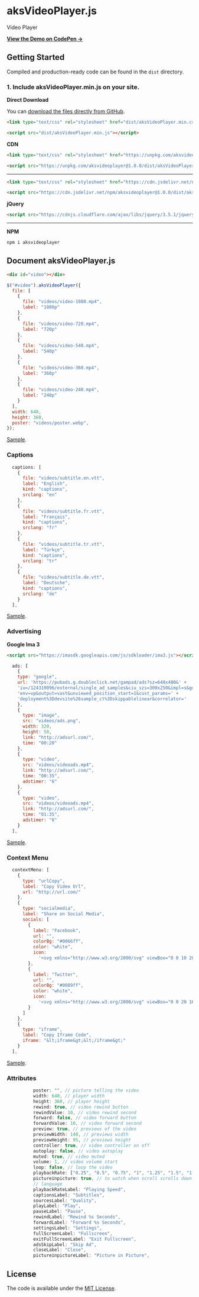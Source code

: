# aksVideoPlayer.js
Video Player

**[View the Demo on CodePen &rarr;](https://codepen.io/collection/DPvrMq)**

## Getting Started

Compiled and production-ready code can be found in the `dist` directory.

### 1. Include aksVideoPlayer.min.js on your site.

**Direct Download**

You can [download the files directly from GitHub](https://github.com/Ahmetaksungur/aksvideoplayer/archive/main.zip).

```html
<link type="text/css" rel="stylesheet" href="dist/aksVideoPlayer.min.css">
```

```html
<script src="dist/aksVideoPlayer.min.js"></script>
```

**CDN**

```html
<link type="text/css" rel="stylesheet" href="https://unpkg.com/aksvideoplayer@1.0.0/dist/aksVideoPlayer.min.css">
```

```html
<script src="https://unpkg.com/aksvideoplayer@1.0.0/dist/aksVideoPlayer.min.js"></script>
```
---

```html
<link type="text/css" rel="stylesheet" href="https://cdn.jsdelivr.net/npm/aksvideoplayer@1.0.0/dist/aksVideoPlayer.min.css">
```

```html
<script src="https://cdn.jsdelivr.net/npm/aksvideoplayer@1.0.0/dist/aksVideoPlayer.min.js"></script>
```

**jQuery**

```html
<script src="https://cdnjs.cloudflare.com/ajax/libs/jquery/3.5.1/jquery.min.js"></script>
```
---

**NPM**

```bash
npm i aksvideoplayer
```


## Document aksVideoPlayer.js

```html
<div id="video"></div>
```

```js
$("#video").aksVideoPlayer({
  file: [
    {
      file: "videos/video-1080.mp4",
      label: "1080p"
    },
    {
      file: "videos/video-720.mp4",
      label: "720p"
    },
    {
      file: "videos/video-540.mp4",
      label: "540p"
    },
    {
      file: "videos/video-360.mp4",
      label: "360p"
    },
    {
      file: "videos/video-240.mp4",
      label: "240p"
    }
  ],
  width: 640,
  height: 360,
  poster: "videos/poster.webp",
});
```
[Sample](https://codepen.io/ahmetaksungur/pen/Jjbddem).

### Captions

```js
  captions: [
    {
      file: "videos/subtitle.en.vtt",
      label: "English",
      kind: "captions",
      srclang: "en"
    },
    {
      file: "videos/subtitle.fr.vtt",
      label: "Français",
      kind: "captions",
      srclang: "fr"
    },
    {
      file: "videos/subtitle.tr.vtt",
      label: "Türkçe",
      kind: "captions",
      srclang: "tr"
    },
    {
      file: "videos/subtitle.de.vtt",
      label: "Deutsche",
      kind: "captions",
      srclang: "de"
    }
  ],
```
[Sample](https://codepen.io/ahmetaksungur/pen/jOVPbOw).

### Advertising

**Google Ima 3**

```html
<script src="https://imasdk.googleapis.com/js/sdkloader/ima3.js"></script>
```

```js
  ads: [
    {
    type: "google",
    url: 'https://pubads.g.doubleclick.net/gampad/ads?sz=640x480&' +
    'iu=/124319096/external/single_ad_samples&ciu_szs=300x250&impl=s&gdfp_req=1&'+
    'env=vp&output=vast&unviewed_position_start=1&cust_params=' +
    'deployment%3Ddevsite%26sample_ct%3Dskippablelinear&correlator='
    },
    {
      type: "image",
      src: "videos/ads.png",
      width: 320,
      height: 50,
      link: "http://adsurl.com/",
      time: "00:20"
    },
    {
      type: "video",
      src: "videos/videoads.mp4",
      link: "http://adsurl.com/",
      time: "00:35",
      adstimer: "6"
    },
    {
      type: "video",
      src: "videos/videoads.mp4",
      link: "http://adsurl.com/",
      time: "01:35",
      adstimer: "6"
    }
  ],
```
[Sample](https://codepen.io/ahmetaksungur/pen/xxRGwGm).

### Context Menu

```js
  contextMenu: [
    {
      type: "urlCopy",
      label: "Copy Video Url",
      url: "http://url.com/"
    },
    {
      type: "socialmedia",
      label: "Share on Social Media",
      socials: [
        {
          label: "Facebook",
          url: "",
          colorBg: "#0066ff",
          color: "white",
          icon:
            '<svg xmlns="http://www.w3.org/2000/svg" viewBox="0 0 10 20"><defs/><path d="M8.174 3.32H10V.14A23.66 23.66 0 007.34 0C4.709 0 2.906 1.656 2.906 4.7v2.8H0v3.555h2.905V20h3.56v-8.945h2.789L9.697 7.5H6.466V5.05c0-1.027.276-1.73 1.708-1.73z" fill-rule="evenodd"/></svg>'
        },
        {
          label: "Twitter",
          url: "",
          colorBg: "#0089ff",
          color: "white",
          icon:
            '<svg xmlns="http://www.w3.org/2000/svg" viewBox="0 0 20 16"><defs/><path d="M17.944 3.987c.013.175.013.35.013.526C17.957 9.85 13.833 16 6.294 16c-2.322 0-4.48-.662-6.294-1.813.33.038.647.05.99.05 1.916 0 3.68-.637 5.089-1.725-1.802-.037-3.313-1.2-3.833-2.8.254.038.508.063.774.063.368 0 .736-.05 1.079-.137-1.878-.376-3.287-2-3.287-3.963v-.05c.546.3 1.18.488 1.853.512A4.02 4.02 0 01.838 2.775c0-.75.203-1.438.558-2.038a11.71 11.71 0 008.452 4.225 4.493 4.493 0 01-.102-.924c0-2.226 1.828-4.038 4.1-4.038 1.18 0 2.245.487 2.994 1.275A8.145 8.145 0 0019.442.3a4.038 4.038 0 01-1.802 2.225A8.316 8.316 0 0020 1.9a8.74 8.74 0 01-2.056 2.087z" fill-rule="evenodd"/></svg>'
        }
      ]
    },
    {
      type: "iframe",
      label: "Copy Iframe Code",
      iframe: "&lt;iframe&gt;&lt;/iframe&gt;"
    }
  ],
```
[Sample](https://codepen.io/ahmetaksungur/details/OJbVyMR).

### Attributes

```js
          poster: "", // picture telling the video
          width: 640, // player width
          height: 360, // player height
          rewind: true, // video rewind button
          rewindValue: 10, // video rewind second
          forward: false, // video forward button
          forwardValue: 10, // video forward second
          preview: true, // previews of the video
          previewWidth: 140, // previews width
          previewHeight: 95, // previews height
          controller: true, // video controller on off
          autoplay: false, // video autoplay
          muted: true, // video muted
          volume: 1, // video volume start
          loop: false, // loop the video
          playbackRate: ["0.25", "0.5", "0.75", "1", "1.25", "1.5", "1.75", "2"], // playbackRate
          pictureinpicture: true, // to watch when scroll scrolls down
          // language
          playbackRateLabel: "Playing Speed",
          captionsLabel: "Subtitles",
          sourcesLabel: "Quality",
          playLabel: "Play",
          pauseLabel: "Pause",
          rewindLabel: "Rewind %s Seconds",
          forwardLabel: "Forward %s Seconds",
          settingsLabel: "Settings",
          fullScreenLabel: "Fullscreen",
          exitFullScreenLabel: "Exit Fullscreen",
          adsSkipLabel: "Skip Ad",
          closeLabel: "Close",
          pictureinpictureLabel: "Picture in Picture",
```


## License

The code is available under the [MIT License](https://github.com/Ahmetaksungur/aksvideoplayer/blob/main/LICENSE).
